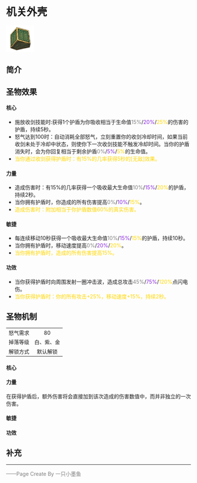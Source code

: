 # 机关外壳
![机关外壳](../Img/Texture2D_Potion/机关外壳.png)
## 简介
## 圣物效果
#### **核心**  
- 施放收剑技能时:获得1个护盾为你吸收相当于生命值<font color=gray>15%</font>/<font color=BlueViolet>20%</font>/<font color=gold>25%</font>的伤害的护盾，持续5秒。
- 怒气达到100时：自动消耗全部怒气，立刻重置你的收剑冷却时间，如果当前收剑未处于冷却中状态，则使你下一次收剑技能不触发冷却时间。当你的护盾消失时，会为你回复相当于剩余护盾<font color=gray>0%</font>/<font color=BlueViolet>5%</font>/<font color=gold>5%</font>的生命值。
- <font color=gold>当你通过收剑获得护盾时：有15%的几率获得5秒的[无敌]效果。</font>
#### **力量** 
- 造成伤害时：有15%的几率获得一个吸收最大生命值<font color=gray>10%</font>/<font color=BlueViolet>15%</font>/<font color=gold>20%</font>的护盾，持续2秒。
- 当你拥有护盾时，你造成的所有伤害提高<font color=gray>0%</font>/<font color=BlueViolet>10%</font>/<font color=gold>15%</font>。
- <font color=gold>造成伤害时：附加相当于你护盾数值60%的真实伤害。</font>
#### **敏捷**
- 每连续移动10秒获得一个吸收最大生命值<font color=gray>10%</font>/<font color=BlueViolet>15%</font>/<font color=gold>15%</font>的护盾，持续10秒。
- 当你拥有护盾时，移动速度提高<font color=gray>0%</font>/<font color=BlueViolet>20%</font>/<font color=gold>20%</font>。
- <font color=gold>当你拥有护盾时，造成的所有伤害提高15%。</font>
#### **功效**
- 当你获得护盾时向周围发射一圈冲击波，造成总攻击<font color=gray>45%</font>/<font color=BlueViolet>75%</font>/<font color=gold>120%</font>点闪电伤。
- <font color=gold>当你获得护盾时：你的所有攻击+25%，移动速度+15%，持续2秒。</font>

## 圣物机制
|||
| :----: | :----: |
|怒气需求|80|
|掉落等级|白、紫、金|
|解锁方式|默认解锁|

#### **核心**

#### **力量**
在获得护盾后，额外伤害将会直接加到该次造成的伤害数值中，而并非独立的一次伤害。


#### **敏捷**

#### **功效**


## 补充

---

<font color=grey>——Page Create By 一只小墨鱼</font>
